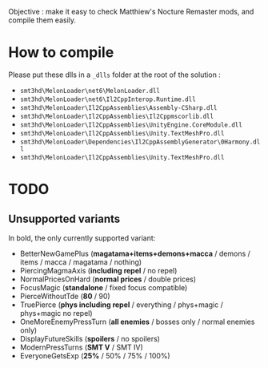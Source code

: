 Objective : make it easy to check Matthiew's Nocture Remaster mods, and compile them easily.

# How to compile
Please put these dlls in a `_dlls` folder at the root of the solution :
- `smt3hd\MelonLoader\net6\MelonLoader.dll`
- `smt3hd\MelonLoader\net6\Il2CppInterop.Runtime.dll`
- `smt3hd\MelonLoader\Il2CppAssemblies\Assembly-CSharp.dll`
- `smt3hd\MelonLoader\Il2CppAssemblies\Il2Cppmscorlib.dll`
- `smt3hd\MelonLoader\Il2CppAssemblies\UnityEngine.CoreModule.dll`
- `smt3hd\MelonLoader\Il2CppAssemblies\Unity.TextMeshPro.dll`
- `smt3hd\MelonLoader\Dependencies\Il2CppAssemblyGenerator\0Harmony.dll`
- `smt3hd\MelonLoader\Il2CppAssemblies\Unity.TextMeshPro.dll`

# TODO

## Unsupported variants

In bold, the only currently supported variant:
- BetterNewGamePlus (**magatama+items+demons+macca** / demons / items / macca / magatama / nothing)
- PiercingMagmaAxis (**including repel** / no repel)
- NormalPricesOnHard (**normal prices** / double prices)
- FocusMagic (**standalone** / fixed focus compatible)
- PierceWithoutTde (**80** / 90)
- TruePierce (**phys including repel** / everything / phys+magic / phys+magic no repel)
- OneMoreEnemyPressTurn (**all enemies** / bosses only / normal enemies only)
- DisplayFutureSkills (**spoilers** / no spoilers)
- ModernPressTurns (**SMT V** / SMT IV)
- EveryoneGetsExp (**25%** / 50% / 75% / 100%)